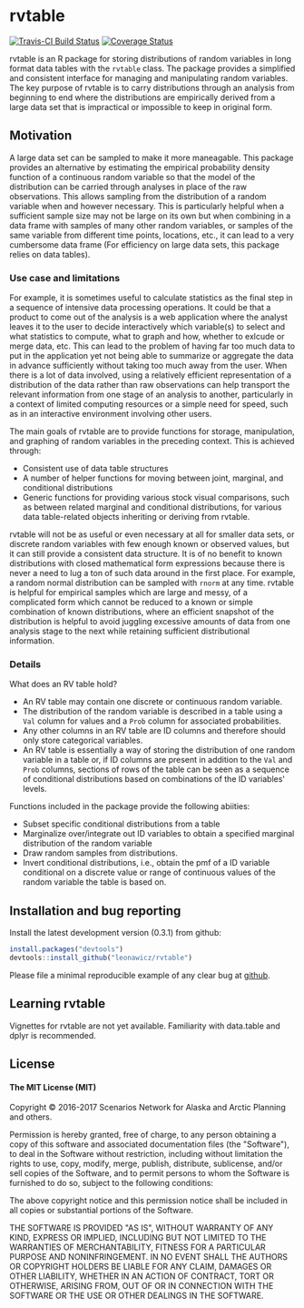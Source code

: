 
<!-- README.md is generated from README.Rmd. Please edit that file -->
rvtable
=======

[![Travis-CI Build Status](https://travis-ci.org/leonawicz/rvtable.svg?branch=master)](https://travis-ci.org/leonawicz/rvtable) [![Coverage Status](https://img.shields.io/codecov/c/github/leonawicz/rvtable/master.svg)](https://codecov.io/github/leonawicz/rvtable?branch=master)

rvtable is an R package for storing distributions of random variables in long format data tables with the `rvtable` class. The package provides a simplified and consistent interface for managing and manipulating random variables. The key purpose of rvtable is to carry distributions through an analysis from beginning to end where the distributions are empirically derived from a large data set that is impractical or impossible to keep in original form.

Motivation
----------

A large data set can be sampled to make it more maneagable. This package provides an alternative by estimating the empirical probability density function of a continuous random variable so that the model of the distribution can be carried through analyses in place of the raw observations. This allows sampling from the distribution of a random variable when and however necessary. This is particularly helpful when a sufficient sample size may not be large on its own but when combining in a data frame with samples of many other random variables, or samples of the same variable from different time points, locations, etc., it can lead to a very cumbersome data frame (For efficiency on large data sets, this package relies on data tables).

### Use case and limitations

For example, it is sometimes useful to calculate statistics as the final step in a sequence of intensive data processing operations. It could be that a product to come out of the analysis is a web application where the analyst leaves it to the user to decide interactively which variable(s) to select and what statistics to compute, what to graph and how, whether to exlcude or merge data, etc. This can lead to the problem of having far too much data to put in the application yet not being able to summarize or aggregate the data in advance sufficiently without taking too much away from the user. When there is a lot of data involved, using a relatively efficient representation of a distribution of the data rather than raw observations can help transport the relevant information from one stage of an analysis to another, particularly in a context of limited computing resources or a simple need for speed, such as in an interactive environment involving other users.

The main goals of rvtable are to provide functions for storage, manipulation, and graphing of random variables in the preceding context. This is achieved through:

-   Consistent use of data table structures
-   A number of helper functions for moving between joint, marginal, and conditional distributions
-   Generic functions for providing various stock visual comparisons, such as between related marginal and conditional distributions, for various data table-related objects inheriting or deriving from rvtable.

rvtable will not be as useful or even necessary at all for smaller data sets, or discrete random variables with few enough known or observed values, but it can still provide a consistent data structure. It is of no benefit to known distributions with closed mathematical form expressions because there is never a need to lug a ton of such data around in the first place. For example, a random normal distribution can be sampled with `rnorm` at any time. rvtable is helpful for empirical samples which are large and messy, of a complicated form which cannot be reduced to a known or simple combination of known distributions, where an efficient snapshot of the distribution is helpful to avoid juggling excessive amounts of data from one analysis stage to the next while retaining sufficient distributional information.

### Details

What does an RV table hold?

-   An RV table may contain one discrete or continuous random variable.
-   The distribution of the random variable is described in a table using a `Val` column for values and a `Prob` column for associated probabilities.
-   Any other columns in an RV table are ID columns and therefore should only store categorical variables.
-   An RV table is essentially a way of storing the distribution of one random variable in a table or, if ID columns are present in addition to the `Val` and `Prob` columns, sections of rows of the table can be seen as a sequence of conditional distributions based on combinations of the ID variables' levels.

Functions included in the package provide the following abiities:

-   Subset specific conditional distributions from a table
-   Marginalize over/integrate out ID variables to obtain a specified marginal distribution of the random variable
-   Draw random samples from distributions.
-   Invert conditional distributions, i.e., obtain the pmf of a ID variable conditional on a discrete value or range of continuous values of the random variable the table is based on.

Installation and bug reporting
------------------------------

Install the latest development version (0.3.1) from github:

``` r
install.packages("devtools")
devtools::install_github("leonawicz/rvtable")
```

Please file a minimal reproducible example of any clear bug at [github](https://github.com/leonawicz/rvtable/issues).

Learning rvtable
----------------

Vignettes for rvtable are not yet available. Familiarity with data.table and dplyr is recommended.

License
-------

#### The MIT License (MIT)

Copyright © 2016-2017 Scenarios Network for Alaska and Arctic Planning and others.

Permission is hereby granted, free of charge, to any person obtaining a copy of this software and associated documentation files (the "Software"), to deal in the Software without restriction, including without limitation the rights to use, copy, modify, merge, publish, distribute, sublicense, and/or sell copies of the Software, and to permit persons to whom the Software is furnished to do so, subject to the following conditions:

The above copyright notice and this permission notice shall be included in all copies or substantial portions of the Software.

THE SOFTWARE IS PROVIDED "AS IS", WITHOUT WARRANTY OF ANY KIND, EXPRESS OR IMPLIED, INCLUDING BUT NOT LIMITED TO THE WARRANTIES OF MERCHANTABILITY, FITNESS FOR A PARTICULAR PURPOSE AND NONINFRINGEMENT. IN NO EVENT SHALL THE AUTHORS OR COPYRIGHT HOLDERS BE LIABLE FOR ANY CLAIM, DAMAGES OR OTHER LIABILITY, WHETHER IN AN ACTION OF CONTRACT, TORT OR OTHERWISE, ARISING FROM, OUT OF OR IN CONNECTION WITH THE SOFTWARE OR THE USE OR OTHER DEALINGS IN THE SOFTWARE.
